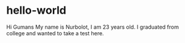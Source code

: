 # hello-world
Hi Gumans
My name is Nurbolot, I am 23 years old. I graduated from college and wanted to take a test here.
